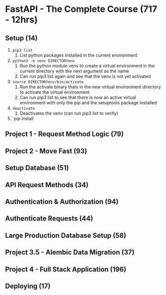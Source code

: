 # FastAPI - The Complete Course (717 - 12hrs)

## Setup (14)
1. `pip3 list`
   1. List python packages installed in the current environment
2. `python3 -m venv DIRECTORYenv`
   1. Run the python module venv to create a virtual environment in the current directory with the next argument as the name
   2. Can run pip3 list again and see that the venv is not yet activated
3. `source DIRECTORYenv/bin/activate`
   1. Run the activate binary thats in the new virtual environment directory to activate the virtual environment
   2. Can run pip3 list to see that there is now an active virtual environment with only the pip and the setuptools package installed
4. `deactivate`
   1. Deactivates the venv (can run pip3 list to verify)
5. `pip install

## Project 1 - Request Method Logic (79)


## Project 2 - Move Fast (93)


## Setup Database (51)


## API Request Methods (34)


## Authentication & Authorization (94)


## Authenticate Requests (44)


## Large Production Database Setup (58)


## Project 3.5 - Alembic Data Migration (37)


## Project 4 - Full Stack Application (196)


## Deploying (17)



